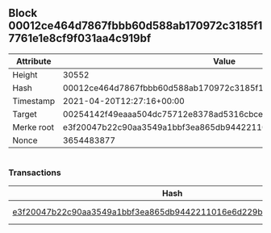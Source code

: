 ## Block 00012ce464d7867fbbb60d588ab170972c3185f17761e1e8cf9f031aa4c919bf

Attribute | Value
--- | ---
Height | 30552
Hash | 00012ce464d7867fbbb60d588ab170972c3185f17761e1e8cf9f031aa4c919bf
Timestamp | 2021-04-20T12:27:16+00:00
Target | 00254142f49eaaa504dc75712e8378ad5316cbcead634704b3734b6271167cc4
Merke root | e3f20047b22c90aa3549a1bbf3ea865db9442211016e6d229b99b94b264f731a
Nonce | 3654483877

```

```

### Transactions

Hash | Amount
--- | ---
[e3f20047b22c90aa3549a1bbf3ea865db9442211016e6d229b99b94b264f731a](e3f20047b22c90aa3549a1bbf3ea865db9442211016e6d229b99b94b264f731a.md) | 10.00000000 SKEPTI 

